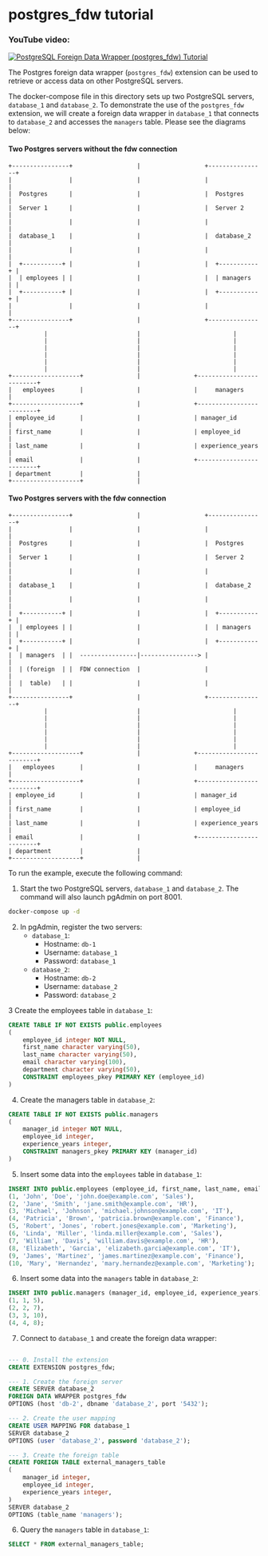 # **postgres_fdw tutorial**

### **YouTube video:**
[![PostgreSQL Foreign Data Wrapper (postgres_fdw) Tutorial](https://img.youtube.com/vi/G6gVuVms0tA/0.jpg)](https://youtu.be/G6gVuVms0tA)

The Postgres foreign data wrapper (`postgres_fdw`) extension can be used to retrieve or access data
on other PostgreSQL servers.

The docker-compose file in this directory sets up two PostgreSQL servers, `database_1` and `database_2`.
To demonstrate the use of the `postgres_fdw` extension, we will create a foreign data wrapper in `database_1` 
that connects to `database_2` and accesses the `managers` table. Please see the diagrams below:

#### Two Postgres servers without the fdw connection

```plaintext
+----------------+                  |                  +----------------+
|                |                  |                  |                |
|  Postgres      |                  |                  |  Postgres      |
|  Server 1      |                  |                  |  Server 2      |
|                |                  |                  |                |
|  database_1    |                  |                  |  database_2    |
|                |                  |                  |                |
|  +-----------+ |                  |                  |  +-----------+ |
|  | employees | |                  |                  |  | managers  | |
|  +-----------+ |                  |                  |  +-----------+ |
|                |                  |                  |                |
+----------------+                  |                  +----------------+
          |                         |                          |
          |                         |                          |
          |                         |                          |
          |                         |                          |
          |                         |                          |
          |                         |                          |
+-------------------+               |               +-------------------------+
|   employees       |               |               |     managers            |
+-------------------+               |               +-------------------------+
| employee_id       |               |               | manager_id              |
| first_name        |               |               | employee_id             |
| last_name         |               |               | experience_years        |
| email             |               |               +-------------------------+
| department        |               |
+-------------------+               |

```


#### Two Postgres servers with the fdw connection

```plaintext
+----------------+                  |                  +----------------+
|                |                  |                  |                |
|  Postgres      |                  |                  |  Postgres      |
|  Server 1      |                  |                  |  Server 2      |
|                |                  |                  |                |
|  database_1    |                  |                  |  database_2    |
|                |                  |                  |                |
|  +-----------+ |                  |                  |  +-----------+ |
|  | employees | |                  |                  |  | managers  | |
|  +-----------+ |                  |                  |  +-----------+ |
|  | managers  | |  ----------------|----------------> |                |
|  | (foreign  | |  FDW connection  |                  |                |
|  |  table)   | |                  |                  |                |
+----------------+                  |                  +----------------+
          |                         |                          |
          |                         |                          |
          |                         |                          |
          |                         |                          |
          |                         |                          |
          |                         |                          |
+-------------------+               |               +-------------------------+
|   employees       |               |               |     managers            |
+-------------------+               |               +-------------------------+
| employee_id       |               |               | manager_id              |
| first_name        |               |               | employee_id             |
| last_name         |               |               | experience_years        |
| email             |               |               +-------------------------+
| department        |               |
+-------------------+               |
```

To run the example, execute the following command:

1. Start the two PostgreSQL servers, `database_1` and `database_2`. The command will also launch pgAdmin on port 8001.
```bash
docker-compose up -d
```

2. In pgAdmin, register the two servers:
   - `database_1`:
     - Hostname: `db-1`
     - Username: `database_1`
     - Password: `database_1`
   - `database_2`:
     - Hostname: `db-2`
     - Username: `database_2`
     - Password: `database_2`

3 Create the employees table in `database_1`:
```sql
CREATE TABLE IF NOT EXISTS public.employees
(
    employee_id integer NOT NULL,
    first_name character varying(50),
    last_name character varying(50),
    email character varying(100),
    department character varying(50),
    CONSTRAINT employees_pkey PRIMARY KEY (employee_id)
)
```

4. Create the managers table in `database_2`:
```sql
CREATE TABLE IF NOT EXISTS public.managers
(
    manager_id integer NOT NULL,
    employee_id integer,
    experience_years integer,
    CONSTRAINT managers_pkey PRIMARY KEY (manager_id)
)
``` 

5. Insert some data into the `employees` table in `database_1`:
```sql
INSERT INTO public.employees (employee_id, first_name, last_name, email, department) VALUES
(1, 'John', 'Doe', 'john.doe@example.com', 'Sales'),
(2, 'Jane', 'Smith', 'jane.smith@example.com', 'HR'),
(3, 'Michael', 'Johnson', 'michael.johnson@example.com', 'IT'),
(4, 'Patricia', 'Brown', 'patricia.brown@example.com', 'Finance'),
(5, 'Robert', 'Jones', 'robert.jones@example.com', 'Marketing'),
(6, 'Linda', 'Miller', 'linda.miller@example.com', 'Sales'),
(7, 'William', 'Davis', 'william.davis@example.com', 'HR'),
(8, 'Elizabeth', 'Garcia', 'elizabeth.garcia@example.com', 'IT'),
(9, 'James', 'Martinez', 'james.martinez@example.com', 'Finance'),
(10, 'Mary', 'Hernandez', 'mary.hernandez@example.com', 'Marketing');
```

6. Insert some data into the `managers` table in `database_2`:
```sql
INSERT INTO public.managers (manager_id, employee_id, experience_years) VALUES
(1, 1, 5),
(2, 2, 7),
(3, 3, 10),
(4, 4, 8);
```

7. Connect to `database_1` and create the foreign data wrapper:
```sql

--- 0. Install the extension
CREATE EXTENSION postgres_fdw;

--- 1. Create the foreign server
CREATE SERVER database_2
FOREIGN DATA WRAPPER postgres_fdw
OPTIONS (host 'db-2', dbname 'database_2', port '5432');

--- 2. Create the user mapping
CREATE USER MAPPING FOR database_1
SERVER database_2
OPTIONS (user 'database_2', password 'database_2');

--- 3. Create the foreign table
CREATE FOREIGN TABLE external_managers_table
(
    manager_id integer,
    employee_id integer,
    experience_years integer,
)
SERVER database_2
OPTIONS (table_name 'managers');
```

6. Query the `managers` table in `database_1`:
```sql
SELECT * FROM external_managers_table;
```

